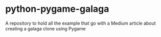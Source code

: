 # python-pygame-galaga
A repository to hold all the example that go with a Medium article about creating a galaga clone using Pygame
